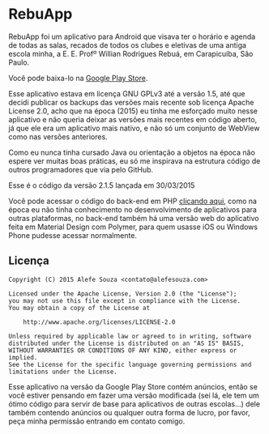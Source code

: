 RebuApp
=======

RebuApp foi um aplicativo para Android que visava ter o horário e agenda de todas as salas, recados de todos os clubes e eletivas de uma antiga escola minha, a E. E. Profº Willian Rodrigues Rebuá, em Carapicuíba, São Paulo.

Você pode baixa-lo na [Google Play Store](http://play.google.com/store/apps/details?id=aloogle.rebuapp).

Esse aplicativo estava em licença GNU GPLv3 até a versão 1.5, até que decidi publicar os backups das versões mais recente sob licença Apache License 2.0, acho que na época (2015) eu tinha me esforçado muito nesse aplicativo e não queria deixar as versões mais recentes em código aberto, já que ele era um aplicativo mais nativo, e não só um conjunto de WebView como nas versões anteriores.

Como eu nunca tinha cursado Java ou orientação a objetos na época não espere ver muitas boas práticas, eu só me inspirava na estrutura código de outros programadores que via pelo GitHub.

Esse é o código da versão 2.1.5 lançada em 30/03/2015

Você pode acessar o código do back-end em PHP [clicando aqui](https://github.com/alefesouza/schoolapp-backend), como na época eu não tinha conhecimento no desenvolvimento de aplicativos para outras plataformas, no back-end também há uma versão web do aplicativo feita em Material Design com Polymer, para quem usasse iOS ou Windows Phone pudesse acessar normalmente.

Licença
----------

    Copyright (C) 2015 Alefe Souza <contato@alefesouza.com>

    Licensed under the Apache License, Version 2.0 (the "License");
    you may not use this file except in compliance with the License.
    You may obtain a copy of the License at

        http://www.apache.org/licenses/LICENSE-2.0

    Unless required by applicable law or agreed to in writing, software
    distributed under the License is distributed on an "AS IS" BASIS,
    WITHOUT WARRANTIES OR CONDITIONS OF ANY KIND, either express or implied.
    See the License for the specific language governing permissions and
    limitations under the License.

Esse aplicativo na versão da Google Play Store contém anúncios, então se você estiver pensando em fazer uma versão modificada (sei lá, ele tem um ótimo código para servir de base para aplicativos de outras escolas...) dele também contendo anúncios ou qualquer outra forma de lucro, por favor, peça minha permissão entrando em contato comigo.
